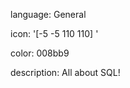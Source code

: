 language: General

icon: '[-5 -5 110 110] <path fill="#fff" d="M50 43.839c21.447 0 39.737-2.673 46.839-6.428C98.881 38.49 100 39.659 100 40.88v18.24c0 5.466-22.386 9.897-50 9.897S0 64.585 0 59.12V40.88c0-1.221 1.12-2.39 3.161-3.469 7.102 3.755 25.392 6.428 46.839 6.428zM3.161 68.393C1.12 69.473 0 70.642 0 71.862v18.24C0 95.568 22.386 100 50 100s50-4.432 50-9.897v-18.24c0-1.221-1.119-2.39-3.161-3.47-7.102 3.754-25.392 6.428-46.839 6.428s-39.737-2.674-46.839-6.428zM50 0C22.386 0 0 4.432 0 9.898v18.239c0 5.467 22.386 9.898 50 9.898s50-4.431 50-9.898V9.898C100 4.432 77.614 0 50 0z"/>'

color: 008bb9

description: All about SQL!
